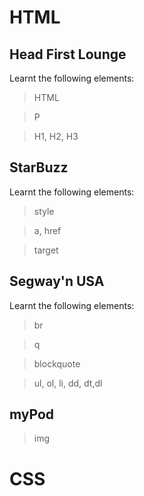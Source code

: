 # HTML

## Head First Lounge
Learnt the following elements:
> HTML

> P

> H1, H2, H3

## StarBuzz
Learnt the following elements:
> style 

> a, href

> target 

## Segway'n USA
Learnt the following elements: 
> br 

> q 

>blockquote

>ul, ol, li, dd, dt,dl

## myPod
> img 

# CSS
